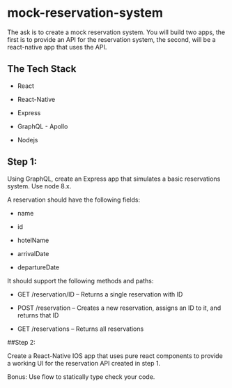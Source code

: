 # mock-reservation-system

The ask is to create a mock reservation system. You will build two apps, the first is to provide an API for the reservation system, the second, will be a react-native app that uses the API.

 

## The Tech Stack 

* React

* React-Native

* Express

* GraphQL - Apollo

* Nodejs

 

## Step 1:

Using GraphQL, create an Express app that simulates a basic reservations system. Use node 8.x.

 

A reservation should have the following fields:

* name

* id

* hotelName

* arrivalDate

* departureDate

 

It should support the following methods and paths:

* GET /reservation/ID – Returns a single reservation with ID

* POST /reservation – Creates a new reservation, assigns an ID to it, and returns that ID

* GET /reservations – Returns all reservations

 

##Step 2:

Create a React-Native IOS app that uses pure react components to provide a working UI for the reservation API created in step 1.

 

Bonus: Use flow to statically type check your code.
